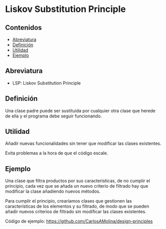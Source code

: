 # Liskov Substitution Principle 

## Contenidos

- [Abreviatura](#abreviatura)
- [Definición](#definición)
- [Utilidad](#utilidad)
- [Ejemplo](#ejemplo)

## Abreviatura

- LSP: Liskov Substitution Principle 

## Definición

Una clase padre puede ser sustituida por cualquier otra clase que herede de ella y el programa debe seguir funcionando.

## Utilidad

Añadir nuevas funcionalidades sin tener que modificar las clases existentes.

Evita problemas a la hora de que el código escale.

## Ejemplo

Una clase que filtra productos por sus características, de no cumplir el principio, cada vez que se añada un nuevo criterio de filtrado hay que modificar la clase añadiendo nuevos métodos.

Para cumplir el principio, crearíamos clases que gestionen las características de los elementos y su filtrado, de modo que se pueden añadir nuevos criterios de filtrado sin modificar las clases existentes.

Código de ejemplo: <https://github.com/CarlosAMolina/design-principles>
